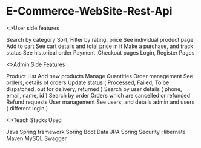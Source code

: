 # E-Commerce-WebSite-Rest-Api

<>User side features

Search by category
Sort, Filter by rating, price
See individual product page
Add to cart
See cart details and total price in it
Make a purchase, and track status
See historical order
Payment ,Checkout pages
Login, Register Pages

<>Admin Side Features

Product List
Add new products
Manage Quantities
Order management
See orders, details of orders
Update status ( Processed, Failed, To be dispatched, out for delivery, returned )
Search by user details ( phone, email, name, id )
Search by order
Orders which are cancelled or refunded
Refund requests
User management
See users, and details
admin and users ( different login )


<>Teach Stacks Used

Java
Spring framework
Spring Boot Data JPA
Spring Security
Hibernate
Maven
MySQL
Swagger
